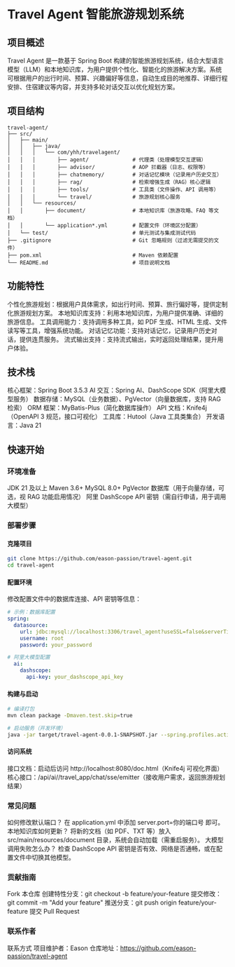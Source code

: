 # Travel Agent 智能旅游规划系统

## 项目概述
Travel Agent 是一款基于 Spring Boot 构建的智能旅游规划系统，结合大型语言模型（LLM）和本地知识库，为用户提供个性化、智能化的旅游解决方案。系统可根据用户的出行时间、预算、兴趣偏好等信息，自动生成目的地推荐、详细行程安排、住宿建议等内容，并支持多轮对话交互以优化规划方案。

## 项目结构
```plaintext
travel-agent/
├── src/
│   ├── main/
│   │   ├── java/
│   │   │   └── com/yhh/travelagent/
│   │   │       ├── agent/              # 代理类（处理模型交互逻辑）
│   │   │       ├── advisor/            # AOP 拦截器（日志、权限等）
│   │   │       ├── chatmemory/         # 对话记忆模块（记录用户历史交互）
│   │   │       ├── rag/                # 检索增强生成（RAG）核心逻辑
│   │   │       ├── tools/              # 工具类（文件操作、API 调用等）
│   │   │       └── travel/             # 旅游规划核心服务
│   │   └── resources/
│   │       ├── document/               # 本地知识库（旅游攻略、FAQ 等文档）
│   │       └── application*.yml        # 配置文件（环境区分配置）
│   └── test/                           # 单元测试与集成测试代码
├── .gitignore                          # Git 忽略规则（过滤无需提交的文件）
├── pom.xml                             # Maven 依赖配置
└── README.md                           # 项目说明文档
```

## 功能特性
个性化旅游规划：根据用户具体需求，如出行时间、预算、旅行偏好等，提供定制化旅游规划方案。
本地知识库支持：利用本地知识库，为用户提供准确、详细的旅游信息。
工具调用能力：支持调用多种工具，如 PDF 生成、HTML 生成、文件读写等工具，增强系统功能。
对话记忆功能：支持对话记忆，记录用户历史对话，提供连贯服务。
流式输出支持：支持流式输出，实时返回处理结果，提升用户体验。
## 技术栈
核心框架：Spring Boot 3.5.3
AI 交互：Spring AI、DashScope SDK（阿里大模型服务）
数据存储：MySQL（业务数据）、PgVector（向量数据库，支持 RAG 检索）
ORM 框架：MyBatis-Plus（简化数据库操作）
API 文档：Knife4j（OpenAPI 3 规范，接口可视化）
工具库：Hutool（Java 工具类集合）
开发语言：Java 21
## 快速开始
### 环境准备
JDK 21 及以上
Maven 3.6+
MySQL 8.0+
PgVector 数据库（用于向量存储，可选，视 RAG 功能启用情况）
阿里 DashScope API 密钥（需自行申请，用于调用大模型）
### 部署步骤
#### 克隆项目
```bash
git clone https://github.com/eason-passion/travel-agent.git
cd travel-agent
```

#### 配置环境
修改配置文件中的数据库连接、API 密钥等信息：
```yaml
# 示例：数据库配置
spring:
  datasource:
    url: jdbc:mysql://localhost:3306/travel_agent?useSSL=false&serverTimezone=UTC
    username: root
    password: your_password

# 阿里大模型配置
  ai:
    dashscope:
      api-key: your_dashscope_api_key
```
#### 构建与启动
```bash
# 编译打包
mvn clean package -Dmaven.test.skip=true

# 启动服务（开发环境）
java -jar target/travel-agent-0.0.1-SNAPSHOT.jar --spring.profiles.active=dev
```
#### 访问系统
接口文档：启动后访问 http://localhost:8080/doc.html（Knife4j 可视化界面）
核心接口：/api/ai//travel_app/chat/sse/emitter（接收用户需求，返回旅游规划结果）

### 常见问题
如何修改默认端口？
在 application.yml 中添加 server.port=你的端口号 即可。
本地知识库如何更新？
将新的文档（如 PDF、TXT 等）放入 src/main/resources/document 目录，系统会自动加载（需重启服务）。
大模型调用失败怎么办？
检查 DashScope API 密钥是否有效、网络是否通畅，或在配置文件中切换其他模型。
### 贡献指南
Fork 本仓库
创建特性分支：git checkout -b feature/your-feature
提交修改：git commit -m "Add your feature"
推送分支：git push origin feature/your-feature
提交 Pull Request
### 联系作者
联系方式
项目维护者：Eason
仓库地址：https://github.com/eason-passion/travel-agent
